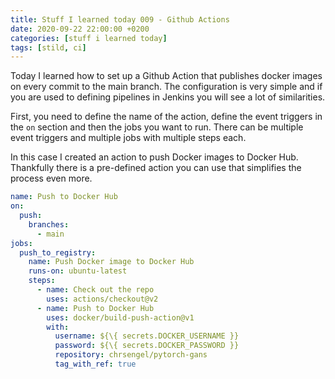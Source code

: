```yaml
---
title: Stuff I learned today 009 - Github Actions
date: 2020-09-22 22:00:00 +0200
categories: [stuff i learned today]
tags: [stild, ci]
---
```


Today I learned how to set up a Github Action that publishes docker images on every commit to the main branch. The configuration is very simple and if you are used to defining pipelines in Jenkins you will see a lot of similarities.

First, you need to define the name of the action, define the event triggers in the `on` section and then the jobs you want to run. There can be multiple event triggers and multiple jobs with multiple steps each.

In this case I created an action to push Docker images to Docker Hub. Thankfully there is a pre-defined action you can use that simplifies the process even more.

```yml
name: Push to Docker Hub
on:
  push:
    branches:
      - main
jobs:
  push_to_registry:
    name: Push Docker image to Docker Hub
    runs-on: ubuntu-latest
    steps:
      - name: Check out the repo
        uses: actions/checkout@v2
      - name: Push to Docker Hub
        uses: docker/build-push-action@v1
        with:
          username: ${\{ secrets.DOCKER_USERNAME }}
          password: ${\{ secrets.DOCKER_PASSWORD }}
          repository: chrsengel/pytorch-gans
          tag_with_ref: true
```

